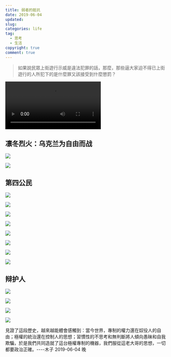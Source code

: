 ```yaml
---
title: 弱者的抵抗
date: 2019-06-04
updated:
slug:
categories: life
tag:
  - 思考
  - 生活
copyright: true
comment: true
---
```


> 如果說民眾上街遊行示威是違法犯罪的話，那麼，那些逼大家迫不得已上街遊行的人所犯下的是什麼罪又該接受到什麼懲罰？

<video src="img/bbc.mp4" controls="controls" autoplay="autoplay">
</video>

## 凛冬烈火：乌克兰为自由而战

![](https://p.k8s.li/2019-10-05_08-15-02.jpg)

![](https://p.k8s.li/2019-10-05_18-58-55.jpg)


## 第四公民

![](https://p.k8s.li/2020-04-13_18-59-26.jpg)

![](https://p.k8s.li/2020-04-13_18-59-27.jpg)

![](https://p.k8s.li/2020-04-13_18-59-30.jpg)

![](https://p.k8s.li/2020-04-13_18-59-32.jpg)

![](https://p.k8s.li/2020-04-13_18-59-34.jpg)

![](https://p.k8s.li/2020-04-13_18-59-36.jpg)

![](https://p.k8s.li/2020-04-13_18-59-38.jpg)

![](https://p.k8s.li/2020-04-13_18-59-40.jpg)

## 辩护人

![](https://p.k8s.li/2020-05-07_23-46-01.jpg)

![](https://p.k8s.li/2020-05-07_23-45-57.jpg)

![](https://p.k8s.li/2020-05-07_23-46-02.jpg)

![](https://p.k8s.li/2020-05-07_23-45-56.jpg)


見證了這段歷史，越來越能體會感觸到：當今世界，專制的權力還在奴役人的自由；極權的統治還在控制人的思想；習慣性的不思考和無判斷將人傾向愚昧和自我欺騙，於是我們共同造就了這台極權專制的機器，我們服從這老大哥的思想，一切都要政治正確。----木子 2019-06-04 晚

[](https://p.k8s.li/bbc.mp4)